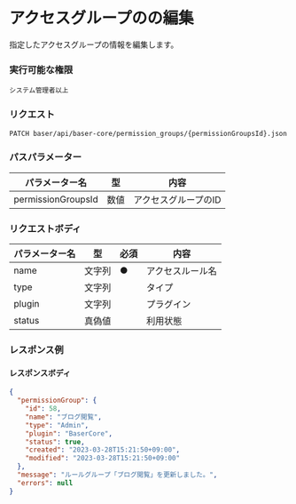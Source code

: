 # アクセスグループのの編集

指定したアクセスグループの情報を編集します。

### 実行可能な権限
```
システム管理者以上
```

### リクエスト
```
PATCH baser/api/baser-core/permission_groups/{permissionGroupsId}.json
``` 

### パスパラメーター

| パラメーター名         | 型   | 内容        |
|-----------------|-----|-----------|
| permissionGroupsId | 数値  | アクセスグループのID |

### リクエストボディ

| パラメーター名 | 型    | 必須  | 内容                |
|---------|------|-----|-------------------|
| name　   | 文字列	 | ●   | アクセスルール名               |
| type　   | 文字列	  |    | タイプ               |
| plugin　   | 文字列	  |     | プラグイン               |
| status　   | 真偽値	  |     | 利用状態               |

### レスポンス例
#### レスポンスボディ
```json
{
  "permissionGroup": {
    "id": 58,
    "name": "ブログ閲覧",
    "type": "Admin",
    "plugin": "BaserCore",
    "status": true,
    "created": "2023-03-28T15:21:50+09:00",
    "modified": "2023-03-28T15:21:50+09:00"
  },
  "message": "ルールグループ「ブログ閲覧」を更新しました。",
  "errors": null
}

```
